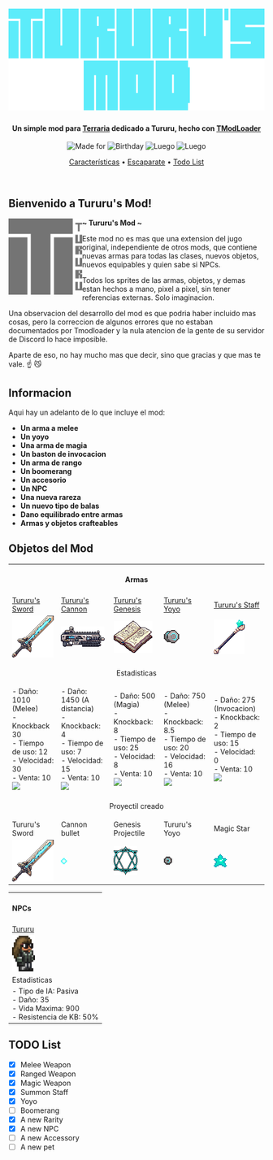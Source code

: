 <!-- Tururu's Mod Banner -->
<h1 align="center">
    <a href="--------">
      <img alt="Tururu's Mod Logo" src="logoLetters.png" alt="TururusMod" height="200">
    </a>
</h1>

<!-- Project Description -->
<h4 align="center">Un simple mod para <a href="https://terraria.org/">Terraria</a> dedicado a Tururu, hecho con <a href="https://store.steampowered.com/app/1281930/tModLoader/">TModLoader</a></h4>

<!-- Poner aqui el video -->

<!-- Badges -->
<p align="center">
  <img src="https://img.shields.io/badge/Hecho para-Tururu-blue" alt="Made for">
  <img src="https://img.shields.io/badge/Happy-Bday-blue" alt="Birthday">
  <img src="https://img.shields.io/badge/Pa que-luego digan-blue" alt="Luego">
  <img src="https://img.shields.io/badge/Disponible en-Steam-blue" alt="Luego">
</p>

<!-- Quick links -->
<p align="center">
  <a href="#features">Características</a> •
  <a href="#showcase">Escaparate</a> •
  <a href="#todo-list">Todo List</a>
</p>


<!-- Other Badges -->
<!-- <h1>
  <a href="#--------">
    <img alt="" align="right" src="https://img.shields.io/github/stars/dpv927/TururusMod?color=0C0E0F&labelColor=0C0E0F&style=for-the-badge"/>
  </a>
  <a href="#--------">
    <img alt="" align="left" src="https://badges.pufler.dev/visits/dpv927/TururusMod?style=flat-square&label=&color=0C0E0F&logo=github&logoColor=white&labelColor=0C0E0F"/>
  </a>
</h1> -->
<br>

## Bienvenido a Tururu's Mod!

<!-- Modificar este link! -->
<a href="google.com"><img alt="TururusModLogo2" src="Logo2.png" height="150" align="left"></a>
<b>~ Tururu's Mod ~</b>

Este mod no es mas que una extension del jugo original, independiente de otros mods, que contiene nuevas armas para todas las clases, nuevos objetos, nuevos equipables y quien sabe si NPCs. 

Todos los sprites de las armas, objetos, y demas estan hechos a mano, pixel a pixel, sin tener referencias externas. Solo imaginacion.

Una observacion del desarrollo del mod es que podria haber incluido mas cosas, pero la correccion de algunos errores que no estaban documentados 
por Tmodloader y la nula atencion de la gente de su servidor de Discord lo hace imposible.

Aparte de eso, no hay mucho mas que decir, sino que gracias  y que mas te vale. :point_up: :smirk_cat:

## Informacion

Aqui hay un adelanto de lo que incluye el mod:

- **Un arma a melee**
- **Un yoyo**
- **Una arma de magia**
- **Un baston de invocacion**
- **Un arma de rango**
- **Un boomerang**
- **Un accesorio**
- **Un NPC**
- **Una nueva rareza**
- **Un nuevo tipo de balas**
- **Dano equilibrado entre armas**
- **Armas y objetos crafteables**

## Objetos del Mod

<table>
	<tbody>
		<tr>
			<td colspan="5"><h4 align="center">Armas</h4></td>
		</tr>
		<tr>
            <!-- Names and Links row -->
			<td><a href="Items/Weapons/Melee/TururusSword.png">Tururu's Sword</a></td>
			<td><a href="Items/Weapons/Ranged/TururusCannon.cs">Tururu's Cannon</a></td>
			<td><a href="Items/Weapons/Magic/TururusGenesis.cs">Tururu's Genesis</a></td>
			<td><a href="Items/Weapons/Magic/TururusGenesis.cs">Tururu's Yoyo</a></td>
			<td><a href="Items/Weapons//Summon/TururusStaff.cs">Tururu's Staff</a></td>
		</tr>
		<tr>
            <!-- Images row -->
			<td><img src='Items/Weapons/Melee/TururusSword.png'></td>
			<td><img src="Items/Weapons/Ranged/TururusCannon.png"></td>
			<td><img src="Items/Weapons/Magic/TururusGenesis.png"></td>
			<td><img src="Items/Weapons/Melee/TururusYoyo.png"></td>
			<td><img src="Items/Weapons/Summon/TururusStaff.png"></td>
		</tr>
		<tr>
            <td colspan="5"><p align="center">Estadisticas</p></td>
		</tr>
		<tr>
            <!-- Stats row -->
            <td> <!-- Tururus Sword  -->
                - Daño: 1010 (Melee)<br>
                - Knockback 30 <br>
                - Tiempo de uso: 12 <br>
                - Velocidad: 30 <br>
                - Venta: 10 <img src="https://static.wikia.nocookie.net/terraria_gamepedia/images/b/b0/Gold_Coin.gif/revision/latest?cb=20150713204755&format=original">
            </td>
			<td> <!-- Tururus Cannon  -->
                - Daño: 1450 (A distancia)<br>
                - Knockback: 4 <br>
                - Tiempo de uso: 7 <br>
                - Velocidad: 15 <br>
                - Venta: 10 <img src="https://static.wikia.nocookie.net/terraria_gamepedia/images/b/b0/Gold_Coin.gif/revision/latest?cb=20150713204755&format=original">
            </td>
			<td> <!-- Tururus Genesis  -->
                - Daño: 500 (Magia)<br>
                - Knockback: 8 <br>
                - Tiempo de uso: 25 <br>
                - Velocidad: 8 <br>
                - Venta: 10 <img src="https://static.wikia.nocookie.net/terraria_gamepedia/images/b/b0/Gold_Coin.gif/revision/latest?cb=20150713204755&format=original">
            </td>
			<td> <!-- Tururus Yoyo  -->
                - Daño: 750 (Melee)<br>
                - Knockback: 8.5 <br>
                - Tiempo de uso: 20 <br>
                - Velocidad: 16 <br>
                - Venta: 10 <img src="https://static.wikia.nocookie.net/terraria_gamepedia/images/b/b0/Gold_Coin.gif/revision/latest?cb=20150713204755&format=original">
            </td>
			<td> <!-- Tururus Staff  -->
                - Daño: 275 (Invocacion)<br>
                - Knockback: 2 <br>
                - Tiempo de uso: 15 <br>
                - Velocidad: 0 <br>
                - Venta: 10 <img src="https://static.wikia.nocookie.net/terraria_gamepedia/images/b/b0/Gold_Coin.gif/revision/latest?cb=20150713204755&format=original">
            </td>
		</tr>
		<tr>
			<td colspan="5"><p align="center">Proyectil creado</p></td>
		</tr>
        <tr>
            <!-- Projectiles row -->
			<td>Tururu's Sword</td>
			<td>Cannon bullet</td>
			<td>Genesis Projectile</td>
			<td>Tururu's Yoyo</td>
			<td>Magic Star</td>
		</tr>
		<tr>
            <!-- Images row -->
			<td><img src='Projectiles/Melee/TururusSwordProjectile.png'></td>
			<td><img src='Projectiles/Ranged/TururusCannonProjectile.png'></td>
			<td><img src='Projectiles/Magic/TururusGenesisProjectile.png'></td>
			<td><img src='Projectiles/Melee/TururusYoyoProjectile.png'></td>
			<td><img src='Example/MagicStar_example.png'></td>
		</tr>
	</tbody>
</table>

<table>
	<tbody>
		<tr>
			<td><h4>NPCs</h4></td>
		</tr>
		<tr>
			<td><a href="NPCs/Tururu.cs">Tururu</a></td>
		</tr>
		<tr>
			<td><img src="Example/Tururu_example.png" height="70px"></td>
		</tr>
		<tr>
			<td>Estadisticas</td>
		</tr>
		<tr>
			<td>
                - Tipo de IA: Pasiva<br>
                - Daño: 35<br>
                - Vida Maxima: 900<br>
                - Resistencia de KB: 50%<br>
            </td>
		</tr>
	</tbody>
</table>

## TODO List

- [X] Melee Weapon
- [X] Ranged Weapon 
- [X] Magic Weapon
- [X] Summon Staff
- [X] Yoyo
- [ ] Boomerang
- [X] A new Rarity
- [X] A new NPC
- [ ] A new Accessory
- [ ] A new pet
